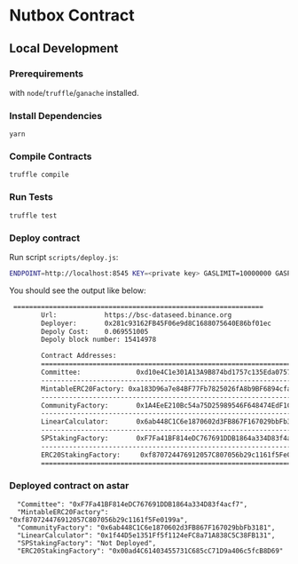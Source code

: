 # Nutbox Contract

## Local Development

### Prerequirements

with ```node```/```truffle```/```ganache``` installed.

### Install Dependencies

`yarn`

### Compile Contracts

`truffle compile`

### Run Tests

`truffle test`

### Deploy contract

Run script ```scripts/deploy.js```:

```sh
ENDPOINT=http://localhost:8545 KEY=<private key> GASLIMIT=10000000 GASPRICE=50000000000 node deploy.js
```

You should see the output like below:

```sh
 ===============================================================
        Url:            https://bsc-dataseed.binance.org
        Deployer:       0x281c93162FB45F06e9d8C1688075640E86bf01ec
        Depoly Cost:    0.069551005
        Depoly block number: 15414978

        Contract Addresses:
        ===============================================================
        Committee:              0xd10e4C1e301A13A9B874bd1757c135Eda075769D
        ---------------------------------------------------------------
        MintableERC20Factory: 0xa183D96a7e84BF77Fb7825026fA8b9BF6894cfa8
        ---------------------------------------------------------------
        CommunityFactory:       0x1A4EeE210Bc54a75D25989546F648474EdF1C0A3
        ---------------------------------------------------------------
        LinearCalculator:       0x6ab448C1C6e1870602d3FB867F167029bbFb3181
        ---------------------------------------------------------------
        SPStakingFactory:       0xF7Fa41BF814eDC767691DDB1864a334D83f4acf7
        ---------------------------------------------------------------
        ERC20StakingFactory:     0xf870724476912057C807056b29c1161f5Fe0199a
        ===============================================================
```

### Deployed contract on astar
```
  "Committee": "0xF7Fa41BF814eDC767691DDB1864a334D83f4acf7",
  "MintableERC20Factory": "0xf870724476912057C807056b29c1161f5Fe0199a",
  "CommunityFactory": "0x6ab448C1C6e1870602d3FB867F167029bbFb3181",
  "LinearCalculator": "0x1f44D5e1351Ff5f1124eFC8a71A838C5C38FB131",
  "SPStakingFactory": "Not Deployed",
  "ERC20StakingFactory": "0x00ad4C61403455731C685cC71D9a406c5fcB8D69"
```